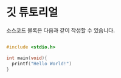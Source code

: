 # 깃 튜토리얼

소스코드 블록은 다음과 같이 작성할 수 있습니다.

```c

#include <stdio.h>

int main(void){
  printf("Hello World!")
}

```
